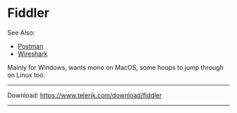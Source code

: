 # Fiddler

See Also:

 - [Postman](Postman.md)
 - [Wireshark](Wireshark.md)

Mainly for Windows, wants mono on MacOS, some hoops to jump through on Linux too.

---

Download:
https://www.telerik.com/download/fiddler

---
